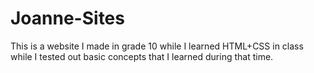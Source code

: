 # Joanne-Sites
This is a website I made in grade 10 while I learned HTML+CSS in class while I tested out basic concepts that I learned during that time. 
